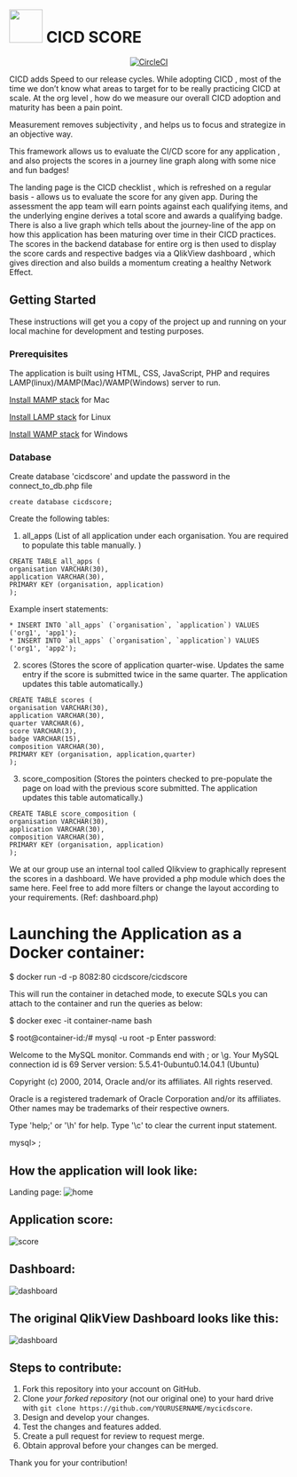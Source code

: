 # <img src="img/cicd_logo.jpg" height="60" width="60"/> CICD SCORE

<div align="center"><a href="https://circleci.com/gh/intuit/CICDscore"><img src="https://img.shields.io/circleci/project/github/intuit/CICDscore/master.svg?style=flat-square&logo=circleci" alt="CircleCI" /></a></div>

CICD adds Speed to our release cycles. While adopting CICD , most of the time we don’t know what areas to target for to be really practicing CICD at scale.  At the org level , how do we measure our overall CICD adoption and  maturity has been a pain point.
  
Measurement removes subjectivity , and helps us to focus and strategize in an objective way. 
 
This framework allows us to evaluate the CI/CD score for any application , and also projects the scores in a journey line graph along with some nice and fun badges!
 
The landing page is the CICD  checklist , which is refreshed on a regular basis - allows us to evaluate the score for any given app. During the assessment the app team will  earn points against each qualifying items, and the underlying engine derives a total score and awards a qualifying badge.  There is also a live graph which tells about the journey-line of the app on how this application has been  maturing over time in their CICD practices.  The scores in the backend database for entire org  is then used to display the score cards and respective badges via a QlikView dashboard , which gives direction and also builds a momentum creating a healthy Network Effect.

## Getting Started

These instructions will get you a copy of the project up and running on your local machine for development and testing purposes. 

### Prerequisites

The application is built using HTML, CSS, JavaScript, PHP and requires LAMP(linux)/MAMP(Mac)/WAMP(Windows) server to run. 

[Install MAMP stack](https://www.mamp.info/en/) for Mac

[Install LAMP stack](http://www.ampps.com/LAMP) for Linux

[Install WAMP stack](http://www.ampps.com/WAMP) for Windows

### Database

Create database 'cicdscore' and update the password in the connect_to_db.php file

```
create database cicdscore;
```

Create the following tables:
1. all_apps (List of all application under each organisation. You are required to populate this table manually. )

```
CREATE TABLE all_apps (
organisation VARCHAR(30),
application VARCHAR(30),
PRIMARY KEY (organisation, application)
);
```
Example insert statements:
```
* INSERT INTO `all_apps` (`organisation`, `application`) VALUES ('org1', 'app1');
* INSERT INTO `all_apps` (`organisation`, `application`) VALUES ('org1', 'app2');

```
2. scores (Stores the score of application quarter-wise. Updates the same entry if the score is submitted twice in the same  quarter. The application updates this table automatically.)
```
CREATE TABLE scores (
organisation VARCHAR(30),
application VARCHAR(30),
quarter VARCHAR(6),
score VARCHAR(3),
badge VARCHAR(15),
composition VARCHAR(30),
PRIMARY KEY (organisation, application,quarter)
);
```
3. score_composition (Stores the pointers checked to pre-populate the page on load with the previous score submitted. The application updates this table automatically.)
```
CREATE TABLE score_composition (
organisation VARCHAR(30),
application VARCHAR(30),
composition VARCHAR(30),
PRIMARY KEY (organisation, application)
);
```

We at our group use an internal tool called Qlikview to graphically represent the scores in a dashboard. We have provided a php module which does the same here. Feel free to add more filters or change the layout according to your requirements. (Ref: dashboard.php)

# Launching the Application as a Docker container:

$ docker run -d -p 8082:80 cicdscore/cicdscore

This will run the container in detached mode, to execute SQLs you can attach to the container and run the queries as below:

$ docker exec -it container-name bash 

$ root@container-id:/# mysql -u root -p
Enter password: <default password is root>
  
Welcome to the MySQL monitor.  Commands end with ; or \g.
Your MySQL connection id is 69
Server version: 5.5.41-0ubuntu0.14.04.1 (Ubuntu)

Copyright (c) 2000, 2014, Oracle and/or its affiliates. All rights reserved.

Oracle is a registered trademark of Oracle Corporation and/or its
affiliates. Other names may be trademarks of their respective
owners.

Type 'help;' or '\h' for help. Type '\c' to clear the current input statement.

mysql> <queries here> ;


## How the application will look like:
Landing page:
![home](img/home_page_ex.png)

## Application score:
![score](img/app_page_ex.png)

## Dashboard:
![dashboard](img/dashboard_ex.png)

## The original QlikView Dashboard looks like this:
![dashboard](img/original_dashboard.png)

## Steps to contribute:

1. Fork this repository into your account on GitHub.
2. Clone *your forked repository* (not our original one) to your hard drive with `git clone https://github.com/YOURUSERNAME/mycicdscore`.
3. Design and develop your changes.
4. Test the changes and features added. 
5. Create a pull request for review to request merge.
6. Obtain approval before your changes can be merged.


Thank you for your contribution!
